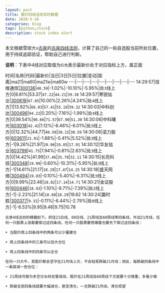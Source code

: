 ```yaml
---
layout: post
title: 股价四线法则实时数据
date: 2020-5-10
categories: blog
tags: [python,stock]
description: stock index alert
---
```



本文根据雪球大v[古泉](https://xueqiu.com/u/7148646888)的[古泉四线法则](https://xueqiu.com/7148646888/130498192)，计算了自己的一些自选股当前所处位置，用于持续追踪验证，帮助自己进行判断。

**说明**：下表中4线对应取值为`红色`表示最新价处于对应指标上方，属正面

时间|名称|代码|最新价|当日|3日|5日|位置|变动|距离|ma21|ma60|ma21w|ma60w
---|---|---|---|---|---|---|---|---
14:29:57|信维通信|[300136](https://xueqiu.com/S/SZ300136)|`48.59`|-1.02%|-10.10%|-5.95%|处`3`线上方|0|6.81%|53.37|`47.22`|`44.21`|`39.38`
14:29:57|寒锐钴业|[300618](https://xueqiu.com/S/SZ300618)|`67.65`|10.00%|2.26%|4.24%|处`4`线上方|1|13.92%|`66.83`|`57.41`|`55.18`|`59.32`
14:30:03|中科创达|[300496](https://xueqiu.com/S/SZ300496)|`94.22`|0.20%|-7.16%|-1.99%|处`4`线上方|0|39.54%|`90.66`|`71.57`|`67.90`|`51.30`
14:30:06|中科曙光|[603019](https://xueqiu.com/S/SH603019)|`42.42`|1.12%|-8.46%|-6.01%|处`3`线上方|0|12.32%|44.77|`40.50`|`38.15`|`30.59`
14:30:08|诺力股份|[603611](https://xueqiu.com/S/SH603611)|`21.91`|-1.88%|-0.41%|5.52%|处`3`线上方|-1|9.26%|21.97|`20.96`|`19.85`|`17.91`
14:30:12|华友钴业|[603799](https://xueqiu.com/S/SH603799)|`41.75`|7.94%|-0.81%|2.63%|处`3`线上方|0|14.42%|41.99|`37.46`|`35.78`|`32.11`
14:30:15|长亮科技|[300348](https://xueqiu.com/S/SZ300348)|`19.99`|-0.60%|-10.31%|-5.95%|处`3`线上方|-1|14.61%|21.17|`18.29`|`17.47`|`14.25`
14:30:18|盛天网络|[300494](https://xueqiu.com/S/SZ300494)|`19.83`|-0.10%|-5.40%|-6.31%|处`3`线上方|0|9.99%|23.46|`18.82`|`17.14`|`14.71`
14:30:21|金证股份|[600446](https://xueqiu.com/S/SH600446)|`18.93`|-1.10%|-9.71%|-7.39%|处`2`线上方|-1|-2.23%|21.14|`18.68`|`18.29`|19.62
14:30:24|赢时胜|[300377](https://xueqiu.com/S/SZ300377)|`9.31`|-0.11%|-6.44%|-2.79%|处`0`线上方|-1|-6.53%|9.95|9.46|9.75|10.78

```
古泉4线法则的精髓如下。抓住21日线、60日线、21周线及60周线等四条线，外加21月线，任何一只股票上涨都要穿过这四条线，任何一只股票要想爆雷也要先下穿过这四条线：

+ 当股价爬上四条线中的两条可以少量建仓

+ 爬上四条线中的三条可以加大仓位

+ 爬上四条线中的四条可以全仓

任何一只大牛，其股价都会坚守在21月线上方，不会轻易跌破21月线；相反，每跌破四条线中一条就减一些仓位：

+ 21周线可做为多空分水岭及警戒线，股价在21周线及60周线下方就要十分慎重，多看少做

+ 跌破全部四条线就要大幅减仓，甚至清仓，一旦跌破21月线，清仓观望
```